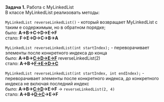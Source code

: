 **Задача 1.**
Работа с MyLinkedList  
В классе MyLinkedList реализовать методы:

```MyLinkedList reverseLinkedList()``` - который возвращает MyLinkedList с таким е содержимым, но в обратном порядке;  
было: __A->B->C->D->E->F__  
стало: __F->E->D->C->B->A__ 

```MyLinkedList reverseLinkedList(int startIndex);``` - переворачивает элементы после конкретного индекса до конца  
было: __A->B-><u>C->D->E->F</u>__  reverseLinkedList(2)  
стало: __A->B-><u>F->E->D->C</u>__

```MyLinkedList reverseLinkedList(int startIndex, int endIndex);``` - переворачивает элементы после конкретного индекса, до конкретного индекса не включая последний индекс  
было: __A->B-><u>C->D</u>->E->F__   -> ```reverseLinkedList(2, 4) ```  
стало: __A->B-><u>D->C</u>->E->F__   


